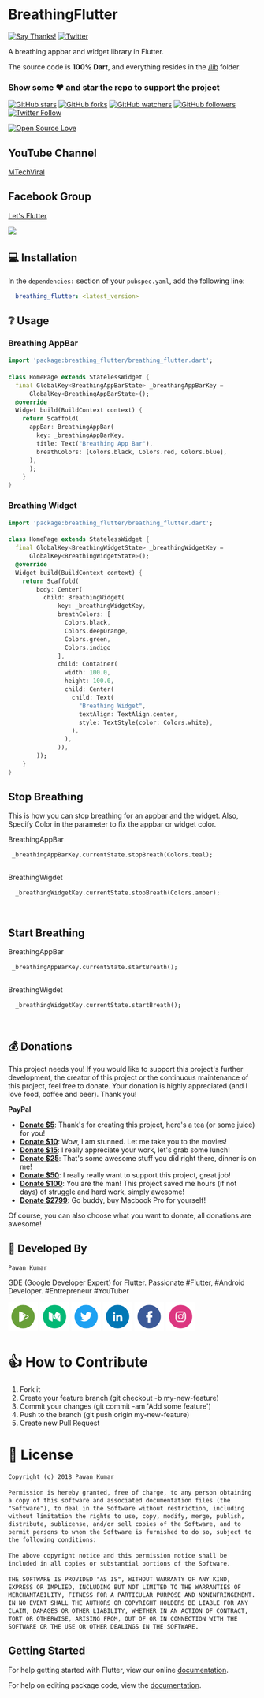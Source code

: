 # BreathingFlutter

[![Say Thanks!](https://img.shields.io/badge/Say%20Thanks-!-1EAEDB.svg)](https://saythanks.io/to/iampawan) [![Twitter](https://img.shields.io/twitter/url/https/github.com/iampawan/BreathingFlutter.svg?style=social)](https://twitter.com/intent/tweet?text=Wow:&url=https%3A%2F%2Fgithub.com%2Fiampawan%2FBreathingFlutterr)

A breathing appbar and widget library in Flutter.

The source code is **100% Dart**, and everything resides in the [/lib](https://github.com/iampawan/BreathingFlutter/tree/master/lib) folder.


### Show some :heart: and star the repo to support the project

[![GitHub stars](https://img.shields.io/github/stars/iampawan/BreathingFlutter.svg?style=social&label=Star)](https://github.com/iampawan/BreathingFlutter) [![GitHub forks](https://img.shields.io/github/forks/iampawan/BreathingFlutter.svg?style=social&label=Fork)](https://github.com/iampawan/BreathingFlutter/fork) [![GitHub watchers](https://img.shields.io/github/watchers/iampawan/BreathingFlutter.svg?style=social&label=Watch)](https://github.com/iampawan/BreathingFlutter) [![GitHub followers](https://img.shields.io/github/followers/iampawan.svg?style=social&label=Follow)](https://github.com/iampawan/BreathingFlutter)  
[![Twitter Follow](https://img.shields.io/twitter/follow/imthepk.svg?style=social)](https://twitter.com/imthepk)

[![Open Source Love](https://badges.frapsoft.com/os/v1/open-source.svg?v=102)](https://opensource.org/licenses/Apache-2.0)

## YouTube Channel

[MTechViral](https://www.youtube.com/c/MTechViral)

## Facebook Group

[Let's Flutter](https://www.facebook.com/groups/425920117856409/)

<img height="500px"  src="https://thumbs.gfycat.com/LameFlickeringBison-size_restricted.gif"/>

## 💻 Installation
In the `dependencies:` section of your `pubspec.yaml`, add the following line:

```yaml
  breathing_flutter: <latest_version>
```

## ❔ Usage

### Breathing AppBar

```dart
import 'package:breathing_flutter/breathing_flutter.dart';

class HomePage extends StatelessWidget {
  final GlobalKey<BreathingAppBarState> _breathingAppBarKey =
      GlobalKey<BreathingAppBarState>();
  @override
  Widget build(BuildContext context) {
    return Scaffold(
      appBar: BreathingAppBar(
        key: _breathingAppBarKey,
        title: Text("Breathing App Bar"),
        breathColors: [Colors.black, Colors.red, Colors.blue],
      ),
      );
    }
}

```

### Breathing Widget

```dart
import 'package:breathing_flutter/breathing_flutter.dart';

class HomePage extends StatelessWidget {
  final GlobalKey<BreathingWidgetState> _breathingWidgetKey =
      GlobalKey<BreathingWidgetState>();
  @override
  Widget build(BuildContext context) {
    return Scaffold(
        body: Center(
          child: BreathingWidget(
              key: _breathingWidgetKey,
              breathColors: [
                Colors.black,
                Colors.deepOrange,
                Colors.green,
                Colors.indigo
              ],
              child: Container(
                width: 100.0,
                height: 100.0,
                child: Center(
                  child: Text(
                    "Breathing Widget",
                    textAlign: TextAlign.center,
                    style: TextStyle(color: Colors.white),
                  ),
                ),
              )),
        ));
    }
}
```

## Stop Breathing
This is how you can stop breathing for an appbar and the widget. Also,
Specify Color in the parameter to fix the appbar or widget color.

BreathingAppBar 
```
 _breathingAppBarKey.currentState.stopBreath(Colors.teal);
      
```
BreathingWigdet

```
  _breathingWidgetKey.currentState.stopBreath(Colors.amber);

      
```

## Start Breathing
BreathingAppBar 
```
 _breathingAppBarKey.currentState.startBreath();
      
```
BreathingWigdet

```
  _breathingWidgetKey.currentState.startBreath();

      
```


## 💰 Donations

This project needs you! If you would like to support this project's further development, the creator of this project or the continuous maintenance of this project, feel free to donate. Your donation is highly appreciated (and I love food, coffee and beer). Thank you!

**PayPal**

* **[Donate $5](https://www.paypal.me/imthepk/5)**: Thank's for creating this project, here's a tea (or some juice) for you!
* **[Donate $10](https://www.paypal.me/imthepk/10)**: Wow, I am stunned. Let me take you to the movies!
* **[Donate $15](https://www.paypal.me/imthepk/15)**: I really appreciate your work, let's grab some lunch!
* **[Donate $25](https://www.paypal.me/imthepk/25)**: That's some awesome stuff you did right there, dinner is on me!
* **[Donate $50](https://www.paypal.me/imthepk/50)**: I really really want to support this project, great job!
* **[Donate $100](https://www.paypal.me/imthepk/100)**: You are the man! This project saved me hours (if not days) of struggle and hard work, simply awesome!
* **[Donate $2799](https://www.paypal.me/imthepk/2799)**: Go buddy, buy Macbook Pro for yourself!

Of course, you can also choose what you want to donate, all donations are awesome!

## 👨 Developed By

```
Pawan Kumar
```
GDE (Google Developer Expert) for Flutter. Passionate #Flutter, #Android Developer. #Entrepreneur #YouTuber

<a href="https://play.google.com/store/apps/dev?id=7703305844118303242&hl=en"><img src="https://github.com/aritraroy/social-icons/blob/master/play-store-icon.png?raw=true" width="60"></a> <a href="https://medium.com/@imthepk"><img src="https://github.com/aritraroy/social-icons/blob/master/medium-icon.png?raw=true" width="60"></a>
<a href="https://twitter.com/imthepk"><img src="https://github.com/aritraroy/social-icons/blob/master/twitter-icon.png?raw=true" width="60"></a>
<a href="https://linkedin.com/in/imthepk"><img src="https://github.com/aritraroy/social-icons/blob/master/linkedin-icon.png?raw=true" width="60"></a>
<a href="https://facebook.com/imthepk"><img src="https://github.com/aritraroy/social-icons/blob/master/facebook-icon.png?raw=true" width="60"></a>
<a href="https://instagram.com/codepur_ka_superhero"><img src="https://github.com/aritraroy/social-icons/blob/master/instagram-icon.png?raw=true" width="60"></a>

# 👍 How to Contribute
1. Fork it
2. Create your feature branch (git checkout -b my-new-feature)
3. Commit your changes (git commit -am 'Add some feature')
4. Push to the branch (git push origin my-new-feature)
5. Create new Pull Request

# 📃 License

    Copyright (c) 2018 Pawan Kumar
    
    Permission is hereby granted, free of charge, to any person obtaining a copy of this software and associated documentation files (the "Software"), to deal in the Software without restriction, including without limitation the rights to use, copy, modify, merge, publish, distribute, sublicense, and/or sell copies of the Software, and to permit persons to whom the Software is furnished to do so, subject to the following conditions:
    
    The above copyright notice and this permission notice shall be included in all copies or substantial portions of the Software.
    
    THE SOFTWARE IS PROVIDED "AS IS", WITHOUT WARRANTY OF ANY KIND, EXPRESS OR IMPLIED, INCLUDING BUT NOT LIMITED TO THE WARRANTIES OF MERCHANTABILITY, FITNESS FOR A PARTICULAR PURPOSE AND NONINFRINGEMENT. IN NO EVENT SHALL THE AUTHORS OR COPYRIGHT HOLDERS BE LIABLE FOR ANY CLAIM, DAMAGES OR OTHER LIABILITY, WHETHER IN AN ACTION OF CONTRACT, TORT OR OTHERWISE, ARISING FROM, OUT OF OR IN CONNECTION WITH THE SOFTWARE OR THE USE OR OTHER DEALINGS IN THE SOFTWARE.

## Getting Started

For help getting started with Flutter, view our online [documentation](https://flutter.io/).

For help on editing package code, view the [documentation](https://flutter.io/developing-packages/).
